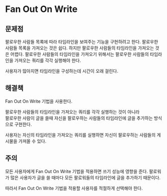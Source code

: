 # Fan Out On Write

## 문제점

팔로우한 사람들 목록에 따라 타임라인을 보여주는 기능을 구현하려고 한다.
팔로우한 사람들 목록을 가져오는 것은 쉽다. 하지만 팔로우한 사람들의 타임라인을 가져오는 것은 어렵다.
팔로우한 사람들의 타임라인을 가져오기 위해서는 팔로우한 사람들의 타임라인을 가져오는 쿼리를 각각 실행해야 한다.

사용자가 많아지면 타임라인을 구성하는데 시간이 오래 걸린다.

## 해결책

Fan Out On Write 기법을 사용한다.

팔로우한 사람들의 타임라인을 가져오는 쿼리를 각각 실행하는 것이 아니라   
팔로우한 사람이 글을 쓸때 자신을 팔로우하는 사람들의 타임라인에 글을 추가하는 방식으로 구현한다.

사용자는 자신의 타임라인을 가져오는 쿼리를 실행하면 자신이 팔로우하는 사람들의 게시물을 가져올 수 있다.

## 주의

모든 사용자에게 Fan Out On Write 기법을 적용하면 쓰기 성능에 영향을 준다.
팔로워가 많은 사용자가 글을 쓸 때마다 모든 팔로워들의 타임라인에 글을 추가하기 때문이다.

따라서 Fan Out On Write 기법을 적용할 사용자를 적절하게 선택해야 한다.
